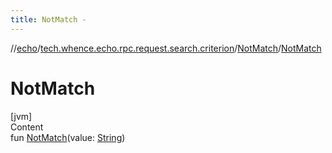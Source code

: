 ```yaml
---
title: NotMatch -
---
```

//[echo](../../index.md)/[tech.whence.echo.rpc.request.search.criterion](../index.md)/[NotMatch](index.md)/[NotMatch](-not-match.md)



# NotMatch  
[jvm]  
Content  
fun [NotMatch](-not-match.md)(value: [String](https://kotlinlang.org/api/latest/jvm/stdlib/kotlin/-string/index.html))  



